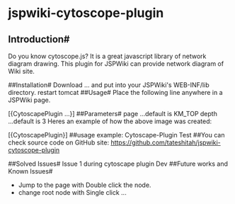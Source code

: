 # jspwiki-cytoscope-plugin

## Introduction#
Do you know cytoscope.js? It is a great javascript library of network diagram drawing. This plugin for JSPWiki can provide network diagram of Wiki site.


##Installation#
Download ... and put into your JSPWiki's WEB-INF/lib directory.
restart tomcat
##Usage#
Place the following line anywhere in a JSPWiki page.

[{CytoscapePlugin ...}]
##Parameters#
page
...default is KM_TOP
depth
...default is 3
Heres an example of how the above image was created:

[{CytoscapePlugin}]
##usage example: Cytoscape-Plugin Test
##You can check source code on GitHub site: https://github.com/tateshitah/jspwiki-cytoscope-plugin

##Solved Issues#
Issue 1 during cytoscape plugin Dev
##Future works and Known Issues#
- Jump to the page with Double click the node.
- change root node with Single click
...
